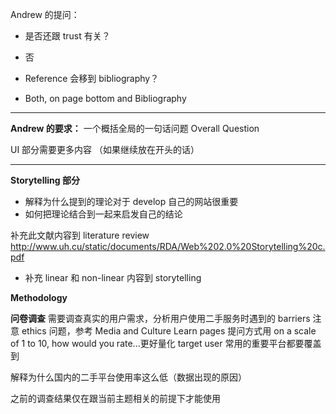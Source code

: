 Andrew 的提问：

- 是否还跟 trust 有关？
- 否

- Reference 会移到 bibliography？
- Both, on page bottom and Bibliography

---

**Andrew 的要求：**
一个概括全局的一句话问题 Overall Question

UI 部分需要更多内容 （如果继续放在开头的话）

---

**Storytelling 部分**

- 解释为什么提到的理论对于 develop 自己的网站很重要
- 如何把理论结合到一起来启发自己的结论

补充此文献内容到 literature review
http://www.uh.cu/static/documents/RDA/Web%202.0%20Storytelling%20c.pdf

- 补充 linear 和 non-linear 内容到 storytelling

**Methodology**

**问卷调查**
需要调查真实的用户需求，分析用户使用二手服务时遇到的 barriers
注意 ethics 问题，参考 Media and Culture Learn pages
提问方式用 on a scale of 1 to 10, how would you rate...更好量化
target user 常用的重要平台都要覆盖到

解释为什么国内的二手平台使用率这么低（数据出现的原因）

之前的调查结果仅在跟当前主题相关的前提下才能使用
